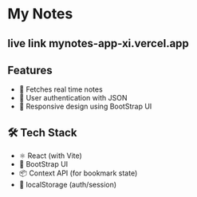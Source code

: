 # My Notes

## live link mynotes-app-xi.vercel.app

## Features

- 📰 Fetches real time notes
- 🔐 User authentication with JSON
- 📱 Responsive design using BootStrap UI


## 🛠️ Tech Stack

- ⚛️ React (with Vite)
- 💅 BootStrap UI
- 📦 Context API (for bookmark state)
- 🔐 localStorage (auth/session)
